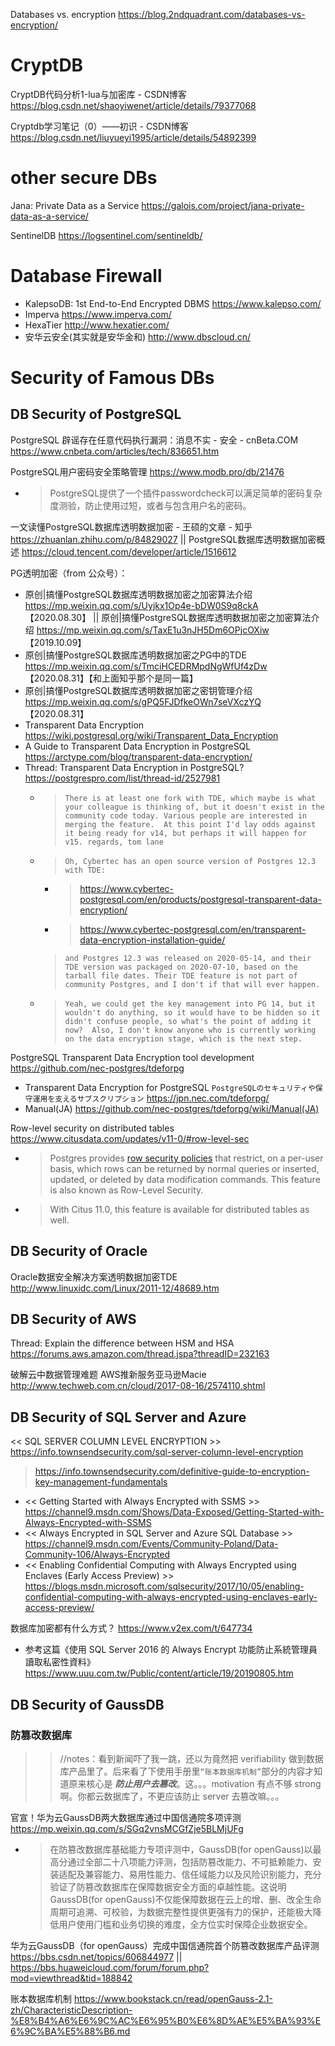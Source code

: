 
Databases vs. encryption https://blog.2ndquadrant.com/databases-vs-encryption/

# CryptDB

CryptDB代码分析1-lua与加密库 - CSDN博客
https://blog.csdn.net/shaoyiwenet/article/details/79377068

Cryptdb学习笔记（0）——初识 - CSDN博客
https://blog.csdn.net/liuyueyi1995/article/details/54892399

# other secure DBs

Jana: Private Data as a Service https://galois.com/project/jana-private-data-as-a-service/

SentinelDB https://logsentinel.com/sentineldb/

# Database Firewall

- KalepsoDB: 1st End-to-End Encrypted DBMS https://www.kalepso.com/
- Imperva https://www.imperva.com/
- HexaTier http://www.hexatier.com/
- 安华云安全(其实就是安华金和) http://www.dbscloud.cn/

# Security of Famous DBs

## DB Security of PostgreSQL

PostgreSQL 辟谣存在任意代码执行漏洞：消息不实 - 安全 - cnBeta.COM https://www.cnbeta.com/articles/tech/836651.htm

PostgreSQL用户密码安全策略管理 https://www.modb.pro/db/21476
- > PostgreSQL提供了一个插件passwordcheck可以满足简单的密码复杂度测验，防止使用过短，或者与包含用户名的密码。

一文读懂PostgreSQL数据库透明数据加密 - 王硕的文章 - 知乎 https://zhuanlan.zhihu.com/p/84829027 || PostgreSQL数据库透明数据加密概述 https://cloud.tencent.com/developer/article/1516612

PG透明加密（from 公众号）：
- 原创|搞懂PostgreSQL数据库透明数据加密之加密算法介绍 https://mp.weixin.qq.com/s/Uyjkx1Op4e-bDW0S9q8ckA 【2020.08.30】 || 原创|搞懂PostgreSQL数据库透明数据加密之加密算法介绍 https://mp.weixin.qq.com/s/TaxE1u3nJH5Dm6OPjcOXiw 【2019.10.09】
- 原创|搞懂PostgreSQL数据库透明数据加密之PG中的TDE https://mp.weixin.qq.com/s/TmciHCEDRMpdNgWfUf4zDw 【2020.08.31】【和上面知乎那个是同一篇】
- 原创|搞懂PostgreSQL数据库透明数据加密之密钥管理介绍 https://mp.weixin.qq.com/s/gPQ5FJDfkeOWn7seVXczYQ 【2020.08.31】
- Transparent Data Encryption https://wiki.postgresql.org/wiki/Transparent_Data_Encryption
- A Guide to Transparent Data Encryption in PostgreSQL https://arctype.com/blog/transparent-data-encryption/
- Thread: Transparent Data Encryption in PostgreSQL? https://postgrespro.com/list/thread-id/2527981
  * > `There is at least one fork with TDE, which maybe is what your colleague is thinking of, but it doesn't exist in the community code today. Various people are interested in merging the feature.  At this point I'd lay odds against it being ready for v14, but perhaps it will happen for v15. regards, tom lane`
  * > `Oh, Cybertec has an open source version of Postgres 12.3 with TDE:`
    + > https://www.cybertec-postgresql.com/en/products/postgresql-transparent-data-encryption/
    + > https://www.cybertec-postgresql.com/en/transparent-data-encryption-installation-guide/
    > `and Postgres 12.3 was released on 2020-05-14, and their TDE version was packaged on 2020-07-10, based on the tarball file dates. Their TDE feature is not part of community Postgres, and I don't if that will ever happen.`
  * > `Yeah, we could get the key management into PG 14, but it wouldn't do anything, so it would have to be hidden so it didn't confuse people, so what's the point of adding it now?  Also, I don't know anyone who is currently working on the data encryption stage, which is the next step.`

PostgreSQL Transparent Data Encryption tool development https://github.com/nec-postgres/tdeforpg
- Transparent Data Encryption for PostgreSQL `PostgreSQLのセキュリティや保守運用を支えるサブスクリプション` https://jpn.nec.com/tdeforpg/
- Manual(JA) https://github.com/nec-postgres/tdeforpg/wiki/Manual(JA)

Row-level security on distributed tables https://www.citusdata.com/updates/v11-0/#row-level-sec
- > Postgres provides [row security policies](https://www.postgresql.org/docs/current/ddl-rowsecurity.html) that restrict, on a per-user basis, which rows can be returned by normal queries or inserted, updated, or deleted by data modification commands. This feature is also known as Row-Level Security.
- > With Citus 11.0, this feature is available for distributed tables as well.

## DB Security of Oracle

Oracle数据安全解决方案透明数据加密TDE
http://www.linuxidc.com/Linux/2011-12/48689.htm


## DB Security of AWS 

Thread: Explain the difference between HSM and HSA
https://forums.aws.amazon.com/thread.jspa?threadID=232163

破解云中数据管理难题 AWS推新服务亚马逊Macie http://www.techweb.com.cn/cloud/2017-08-16/2574110.shtml 

## DB Security of SQL Server and Azure 

<< SQL SERVER COLUMN LEVEL ENCRYPTION >>
https://info.townsendsecurity.com/sql-server-column-level-encryption
>https://info.townsendsecurity.com/definitive-guide-to-encryption-key-management-fundamentals  

- << Getting Started with Always Encrypted with SSMS >>
https://channel9.msdn.com/Shows/Data-Exposed/Getting-Started-with-Always-Encrypted-with-SSMS
- << Always Encrypted in SQL Server and Azure SQL Database >>
https://channel9.msdn.com/Events/Community-Poland/Data-Community-106/Always-Encrypted
- << Enabling Confidential Computing with Always Encrypted using Enclaves (Early Access Preview) >>
https://blogs.msdn.microsoft.com/sqlsecurity/2017/10/05/enabling-confidential-computing-with-always-encrypted-using-enclaves-early-access-preview/

数据库加密都有什么方式？ https://www.v2ex.com/t/647734
- 参考这篇《使用 SQL Server 2016 的 Always Encrypt 功能防止系統管理員讀取私密性資料》  https://www.uuu.com.tw/Public/content/article/19/20190805.htm

## DB Security of GaussDB

### 防篡改数据库
>> //notes：看到新闻吓了我一跳，还以为竟然把 verifiability 做到数据库产品里了。后来看了下使用手册里`“账本数据库机制”`部分的内容才知道原来核心是 ***防止用户去篡改***。这。。。motivation 有点不够 strong 啊。你都云数据库了，不更应该防止 server 去篡改嘛。。。

官宣！华为云GaussDB两大数据库通过中国信通院多项评测 https://mp.weixin.qq.com/s/SGq2vnsMCGfZje5BLMjUFg
- > 在防篡改数据库基础能⼒专项评测中，GaussDB(for openGauss)以最高分通过全部二十八项能力评测，包括防篡改能⼒、不可抵赖能⼒、安装适配及兼容能⼒、易⽤性能⼒、信任域能⼒以及⻛险识别能⼒，充分验证了防篡改数据库在保障数据安全⽅⾯的卓越性能。这说明GaussDB(for openGauss)不仅能保障数据在云上的增、删、改全⽣命周期可追溯、可校验，为数据完整性提供更强有⼒的保护，还能极⼤降低⽤户使⽤⻔槛和业务切换的难度，全方位实时保障企业数据安全。

华为云GaussDB（for openGauss）完成中国信通院首个防篡改数据库产品评测 https://bbs.csdn.net/topics/606844977 || https://bbs.huaweicloud.com/forum/forum.php?mod=viewthread&tid=188842

账本数据库机制 https://www.bookstack.cn/read/openGauss-2.1-zh/CharacteristicDescription-%E8%B4%A6%E6%9C%AC%E6%95%B0%E6%8D%AE%E5%BA%93%E6%9C%BA%E5%88%B6.md

